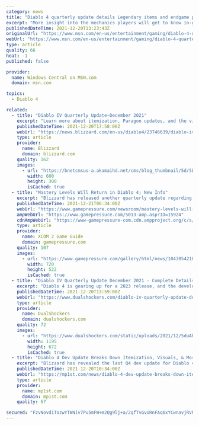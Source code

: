 ```yaml
---
category: news
title: "Diablo 4 quarterly update details Legendary items and endgame progression"
excerpt: "More insight into the mechanics players will get to know in-game. What you need to know Blizzard Entertainment is sharing quarterly updates on the development of Diablo 4. This update focuses on how ..."
publishedDateTime: 2021-12-20T13:23:43Z
originalUrl: "https://www.msn.com/en-us/entertainment/gaming/diablo-4-quarterly-update-details-legendary-items-and-endgame-progression/ar-AAS0fBi"
webUrl: "https://www.msn.com/en-us/entertainment/gaming/diablo-4-quarterly-update-details-legendary-items-and-endgame-progression/ar-AAS0fBi"
type: article
quality: 66
heat: -1
published: false

provider:
  name: Windows Central on MSN.com
  domain: msn.com

topics:
  - Diablo 4

related:
  - title: "Diablo IV Quarterly Update—December 2021"
    excerpt: "Learn more about itemization, Paragon updates, and the visual effects of Diablo IV in this next Quarterly Developer Update."
    publishedDateTime: 2021-12-20T17:58:00Z
    webUrl: "https://news.blizzard.com/en-us/diablo4/23746639/diablo-iv-quarterly-update-december-2021"
    type: article
    provider:
      name: Blizzard
      domain: blizzard.com
    quality: 162
    images:
      - url: "https://bnetcmsus-a.akamaihd.net/cms/blog_thumbnail/5d/5DOAYVZ56YBD1639765731138.png"
        width: 600
        height: 300
        isCached: true
  - title: "Mastery Levels Will Return in Diablo 4; New Info"
    excerpt: "Blizzard has released another quarterly update regarding Diablo 4. With this, we learned more about the systems featured in the game."
    publishedDateTime: 2021-12-21T06:34:00Z
    webUrl: "https://www.gamepressure.com/newsroom/mastery-levels-will-return-in-diablo-4-new-info/zf3e34"
    ampWebUrl: "https://www.gamepressure.com/S013-amp.asp?ID=15924"
    cdnAmpWebUrl: "https://www-gamepressure-com.cdn.ampproject.org/c/s/www.gamepressure.com/S013-amp.asp?ID=15924"
    type: article
    provider:
      name: XCOM 2 Game Guide
      domain: gamepressure.com
    quality: 107
    images:
      - url: "https://www.gamepressure.com/gallery/html/news/1043054218.jpg"
        width: 720
        height: 522
        isCached: true
  - title: "Diablo IV Quarterly Update December 2021 - Complete Details"
    excerpt: "Diablo 4 is gearing up for a 2023 release, and the developers have shared some interesting details about the same. MORE: Diablo 2: How to Add Sockets and Use Runewords In the latest update, the ..."
    publishedDateTime: 2021-12-20T13:59:00Z
    webUrl: "https://www.dualshockers.com/diablo-iv-quarterly-update-december-2021-complete-details/"
    type: article
    provider:
      name: DualShockers
      domain: dualshockers.com
    quality: 72
    images:
      - url: "https://www.dualshockers.com/static/uploads/2021/12/5duAhobafARCQdjqBUgZ8Z.jpg"
        width: 1195
        height: 672
        isCached: true
  - title: "Diablo 4 Dev Update Breaks Down Itemization, Visuals, & More"
    excerpt: "Blizzard has revealed the last Q4 dev update for Diablo 4, detailing itemization, visual effects, and more for the upcoming game."
    publishedDateTime: 2021-12-20T10:34:00Z
    webUrl: "https://mp1st.com/news/diablo-4-dev-update-breaks-down-itemization-visuals-more"
    type: article
    provider:
      name: mp1st.com
      domain: mp1st.com
    quality: 67

secured: "FzvNovd1TozwYTWNiv7Pu5mFW+m2Qg9lj+a/2qfTvGvURnFAq6xYCwnavjRVNRtCskg6Zv3+7QpoEB5pI0HfuTGAKqOVS6Jq6Xs98GrF+/7gpkSjX9bNSdC35ncE/elz8XeSJU/lgZN0eJFYF9iJ36dYSSQ8OWoZB3ExmJmKrzMiZ6Ybx2Nt+KI4NjDCo1ntrla5wszv4DCx3iL469h0Z6sXSKvZoUE/RoybHGP7XSuc4ZyW/MXSM7ROCijWpT0ouEY4cgAd5hBu9nNGaKJQyblC4fcBYknyXc8lmY8Cc2d9iDvyM/LVdSti//WBdvxw8+t+m5y8evMk6BVpLmV8n87rrNg4g1vCBFt0ApPtFI4=;nYYDRSGlI7j/MdQpHHDgQQ=="
---
```


